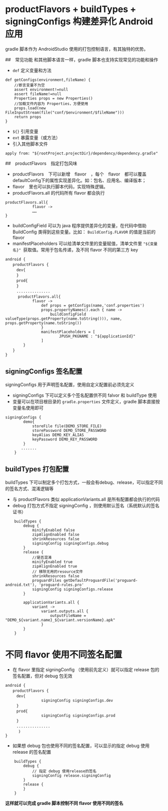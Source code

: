 # productFlavors + buildTypes + signingConfigs 构建差异化 Android 应用
gradle 脚本作为 AndroidStudio 使用的打包控制语言，有其独特的优势。

##　常见功能
和其他脚本语言一样，gradle 脚本也支持实现常见的功能和操作
- `def` 定义变量和方法
```
def getConfigs(environment,fileName) {
    //断言变量不为空
    assert environment!=null
    assert fileName!=null
    Properties props = new Properties()
    //加载文件内容为 Properties，方便使用
    props.load(new FileInputStream(file("conf/$environment/$fileName")))
    return props
}
```
- `${}` 引用变量
- `ext` 暴露变量（或方法）
-  引入其他脚本文件 
```
apply from: "${rootProject.projectDir}/dependency/dependency.gradle"
```
##　productFlavors　指定打包风味
- productFlavors　下可以新增　flavor　，每个　flavor　都可以覆盖defaultConfig下的属性实现差异化。如：包名、应用名、编译版本；
- flavor　里也可以执行脚本代码，实现特殊逻辑。
- productFlavors.all 的代码所有 flavor 都会执行
```
productFlavors.all{
            flavor ->
            ……
}
```
- buildConfigField 可以为 java 程序提供差异化的变量，在代码中借助
 BuildConfig 类得到这些变量。比如： `BuildConfig.FLAVOR` 的值是当前的
 flavor
- manifestPlaceholders 可以给清单文件里的变量赋值，清单文件里 `"${变量名}" `获取值。常用于包名传递，及不同 flavor 不同的第三方 key


```
android {
　　productFlavors {
　　　dev{
　　　}
　　　prod{
　　　}
　　　...............
    　productFlavors.all{
            flavor ->
                def props = getConfigs(name,'conf.properties')
                props.propertyNames().each { name ->
                    buildConfigField valueType(props.getProperty(name.toString())), name, props.getProperty(name.toString())
                }
                manifestPlaceholders = [
                        JPUSH_PKGNAME : "${applicationId}"                        
                ]
        }
　　}
}
```
## signingConfigs 签名配置
signingConfigs  用于声明签名配置，使用自定义配置前必须先定义
- signingConfigs  下可以定义多个签名配置供不同 falvor 和 buildType 使用
- 变量可以在项目根目录的 `gradle.properties` 文件定义，gradle 脚本直接按变量名使用即可

```
signingConfigs {
        demo{
            storeFile file(DEMO_STORE_FILE)
            storePassword DEMO_STORE_PASSWORD
            keyAlias DEMO_KEY_ALIAS
            keyPassword DEMO_KEY_PASSWORD
        }
       .......
    }
```
## buildTypes 打包配置
buildTypes 下可以制定多个打包方式，一般会有debug、release，可以指定不同的签名方式、混淆逻辑等
- 与 productFlavors 类似 applicationVariants.all 是所有配置都会执行的代码
- debug 打包方式不指定 signingConfig ，则使用默认签名（系统默认的签名证书）

```
    buildTypes {
        debug {
            minifyEnabled false
            zipAlignEnabled false
            shrinkResources false       
            signingConfig signingConfigs.debug    
        }
        release {
            //是否混淆
            minifyEnabled true
            zipAlignEnabled true
            // 移除无用的resource文件
            shrinkResources false
            proguardFiles getDefaultProguardFile('proguard-android.txt'), 'proguard-rules.pro'
            signingConfig signingConfigs.release    
        }

        applicationVariants.all {
            variant ->
                variant.outputs.all {
                    outputFileName = "DEMO_${variant.name}_${variant.versionName}.apk"
                }
        }
    }

```

# 不同 flavor 使用不同签名配置
- 在 flavor 里指定 signingConfig （使用前先定义）就可以指定 release 包的签名配置，但对 debug 包无效
```
android {
　　productFlavors {
　　　dev{
                signingConfig signingConfigs.dev
　　　}
　　　prod{
                signingConfig signingConfigs.prod
　　　}
　　　...............
      ｝
}
```
- 如果想 debug 包也使用不同的签名配置，可以显示的指定 debug 使用release 的签名配置
```
    buildTypes {
        debug {
            // 指定 debug 使用release的签名
            signingConfig release.signingConfig
        }
        release {
        }
    }
```
**这样就可以完成 gradle 脚本控制不同 flavor 使用不同的签名**
